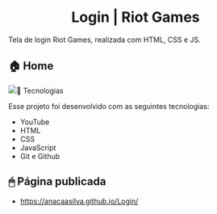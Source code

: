 <h1 align="center">Login | Riot Games</h1>

Tela de login Riot Games, realizada com HTML, CSS e JS. 
<br>

<p align="center">
  <h2>🏠 Home </h2>
  <img src="./imgs/loginRiot.png>
</p>

## 🚀 Tecnologias

Esse projeto foi desenvolvido com as seguintes tecnologias:

-  YouTube
-  HTML
-  CSS
-  JavaScript
-  Git e Github

## 🖱 Página publicada

- https://anacaasilva.github.io/Login/